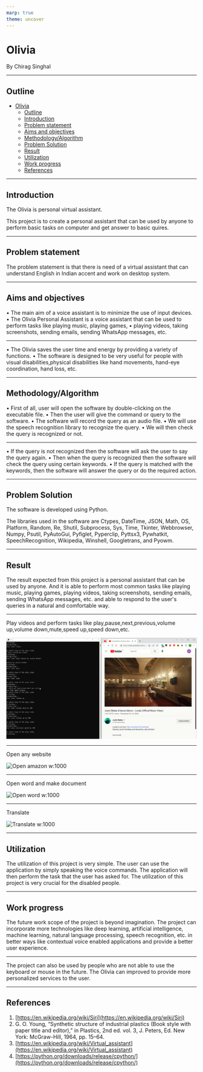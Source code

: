 ```yaml
---
marp: true
theme: uncover
---
```


# Olivia

By Chirag Singhal

---

## Outline

- [Olivia](#olivia)
  - [Outline](#outline)
  - [Introduction](#introduction)
  - [Problem statement](#problem-statement)
  - [Aims and objectives](#aims-and-objectives)
  - [Methodology/Algorithm](#methodologyalgorithm)
  - [Problem Solution](#problem-solution)
  - [Result](#result)
  - [Utilization](#utilization)
  - [Work progress](#work-progress)
  - [References](#references)

---

## Introduction

The Olivia is personal virtual assistant.

This project is to create a personal assistant that can be used by anyone to perform basic tasks on computer and get answer to basic quires.

---

## Problem statement

The problem statement is that there is need of a virtual assistant that can understand English in Indian accent and work on desktop system.

---

## Aims and objectives

• The main aim of a voice assistant is to minimize the use of input devices.
• The Olivia Personal Assistant is a voice assistant that can be used to perform tasks like playing music, playing games, • playing videos, taking screenshots, sending emails, sending WhatsApp messages, etc.

---

• The Olivia saves the user time and energy by providing a variety of functions.
• The software is designed to be very useful for people with visual disabilities,physical disabilities like hand movements, hand-eye coordination, hand loss, etc.

---

## Methodology/Algorithm

• First of all, user will open the software by double-clicking on the executable file.
• Then the user will give the command or query to the software.
• The software will record the query as an audio file.
• We will use the speech recognition library to recognize the query.
• We will then check the query is recognized or not.

---

• If the query is not recognized then the software will ask the user to say the query again.
• Then when the query is recognized then the software will check the query using certain keywords.
• If the query is matched with the keywords, then the software will answer the query or do the required action.

---

## Problem Solution

The software is developed using Python.

The libraries used in the software are Ctypes, DateTime, JSON, Math, OS, Platform, Random, Re, Shutil, Subprocess, Sys, Time, Tkinter, Webbrowser, Numpy, Psutil, PyAutoGui, Pyfiglet, Pyperclip, Pyttsx3, Pywhatkit, SpeechRecognition, Wikipedia, Winshell, Googletrans, and Pyowm.

---

## Result

The result expected from this project is a personal assistant that can be used by anyone. And it is able to perform most common tasks like playing music, playing games, playing videos, taking screenshots, sending emails, sending WhatsApp messages, etc.
and able to respond to the user's queries in a natural and comfortable way.

---

Play videos and perform tasks like play,pause,next,previous,volume up,volume down,mute,speed up,speed down,etc.

![Play Lonely w:900](play_lonely.png)

---

Open any website

![Open amazon w:1000](https://i.imgur.com/gnmmpQ2.png)

---

Open word and make document

![Open word w:1000](https://i.imgur.com/VsN38s4.png)

---

Translate

![Translate w:1000](https://i.imgur.com/t3zVV9E.png)

---

## Utilization

The utilization of this project is very simple. The user can use the application by simply speaking the voice commands. The application will then perform the task that the user has asked for. The utilization of this project is very crucial for the disabled people.

---

## Work progress

The future work scope of the project is beyond imagination. The project can incorporate more technologies like deep learning, artificial intelligence, machine learning, natural language processing, speech recognition, etc. in better ways like contextual voice enabled applications and provide a better user experience.

---

The project can also be used by people who are not able to use the keyboard or mouse in the future. The Olivia can improved to provide more personalized services to the user.

---

## References

1. [https://en.wikipedia.org/wiki/Siri](https://en.wikipedia.org/wiki/Siri)
2. G. O. Young, “Synthetic structure of industrial plastics (Book style with
   paper title and editor),” in Plastics, 2nd ed. vol. 3, J. Peters, Ed. New
   York: McGraw-Hill, 1964, pp. 15–64.
3. [https://en.wikipedia.org/wiki/Virtual_assistant](https://en.wikipedia.org/wiki/Virtual_assistant)
4. [https://python.org/downloads/release/cpython/](https://python.org/downloads/release/cpython/)

